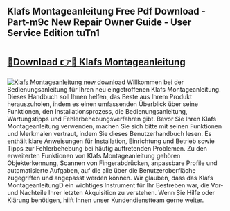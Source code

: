 ## Klafs Montageanleitung Free Pdf Download - Part-m9c New Repair Owner Guide - User Service Edition tuTn1

# <h2><a href="http://df8rkg.blite.top/?on=Klafs+Montageanleitung">🔗Download 👉🔴 Klafs Montageanleitung</a></h2>

[![Klafs Montageanleitung new download](https://i.imgur.com/lujVjoI.png)](http://df8rkg.blite.top/?on=Klafs+Montageanleitung)
Willkommen bei der Bedienungsanleitung für Ihren neu eingetroffenen Klafs Montageanleitung. Dieses Handbuch soll Ihnen helfen, das Beste aus Ihrem Produkt herauszuholen, indem es einen umfassenden Überblick über seine Funktionen, den Installationsprozess, die Bedienungsanleitung, Wartungstipps und Fehlerbehebungsverfahren gibt. Bevor Sie Ihren Klafs Montageanleitung verwenden, machen Sie sich bitte mit seinen Funktionen und Merkmalen vertraut, indem Sie dieses Benutzerhandbuch lesen. Es enthält klare Anweisungen für Installation, Einrichtung und Betrieb sowie Tipps zur Fehlerbehebung bei häufig auftretenden Problemen. Zu den erweiterten Funktionen von Klafs Montageanleitung gehören Objekterkennung, Scannen von Fingerabdrücken, anpassbare Profile und automatisierte Aufgaben, auf die alle über die Benutzeroberfläche zugegriffen und angepasst werden können. Wir glauben, dass das Klafs MontageanleitungD ein wichtiges Instrument für Ihr Bestreben war, die Vor- und Nachteile Ihrer letzten Akquisition zu verstehen. Wenn Sie Hilfe oder Klärung benötigen, hilft Ihnen unser Kundendienstteam gerne weiter.
